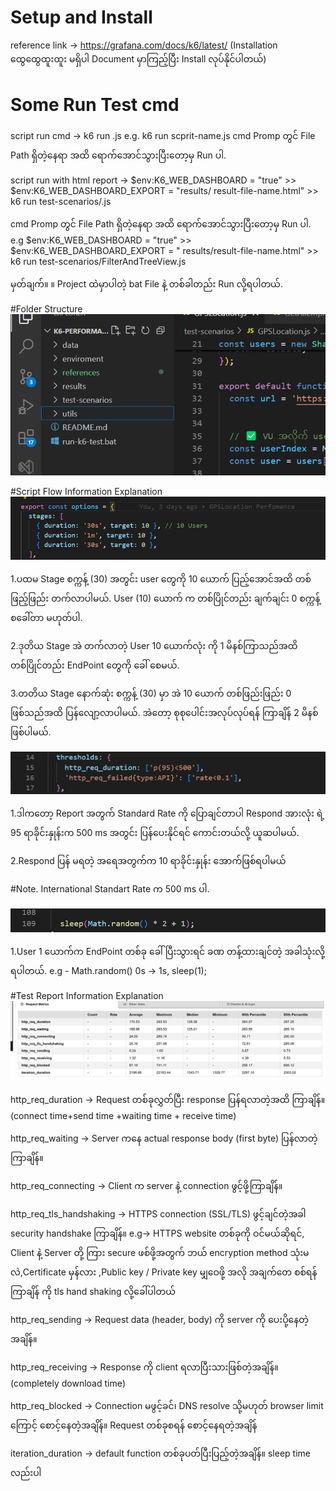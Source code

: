 # Setup and Install
reference link -> https://grafana.com/docs/k6/latest/ (Installation ထွေထွေထူးထူး မရှိပါ Document မှာကြည့်ပြီး Install လုပ်နိုင်ပါတယ်)

# Some Run Test cmd

script run cmd -> k6 run <fileName>.js 
e.g. k6 run scprit-name.js
cmd Promp တွင် File Path ရှိတဲ့နေရာ အထိ ရောက်အောင်သွားပြီးတော့မှ Run ပါ.

script run with html report ->  $env:K6_WEB_DASHBOARD = "true"
                              	>> $env:K6_WEB_DASHBOARD_EXPORT = "results/ result-file-name.html"
                                >> k6 run test-scenarios/<filename>.js
                              
cmd Promp တွင် File Path ရှိတဲ့နေရာ အထိ ရောက်အောင်သွားပြီးတော့မှ Run ပါ.
e.g 		$env:K6_WEB_DASHBOARD = "true"
            >> $env:K6_WEB_DASHBOARD_EXPORT = " results/result-file-name.html"
            >> k6 run test-scenarios/FilterAndTreeView.js

မှတ်ချက်။	။ Project ထဲမှာပါတဲ့ bat File နဲ့ တစ်ခါတည်း Run လို့ရပါတယ်.

#Folder Structure
![alt text](/references/images/folderStructure.png)

#Script Flow Information Explanation
![alt text](/references/images/testStages.png)

1.ပထမ Stage စက္ကန့် (30) အတွင်း user တွေကို 10 ယောက် ပြည့်အောင်အထိ တစ်ဖြည့်ဖြည်း တက်လာပါမယ်. User (10) ယောက် က တစ်ပြိုင်တည်း ချက်ချင်း 0 စက္ကန့် စခေါ်တာ မဟုတ်ပါ.

2.ဒုတိယ Stage အဲ တက်လာတဲ့ User 10 ယောက်လုံး ကို 1 မိနစ်ကြာသည်အထိ တစ်ပြိုင်တည်း EndPoint တွေကို ခေါ် စေမယ်.

3.တတိယ Stage နောက်ဆုံး စက္ကန့် (30) မှာ အဲ 10 ယောက် တစ်ဖြည်းဖြည်း 0 ဖြစ်သည်အထိ ပြန်လျော့လာပါမယ်. အဲတော့ စုစုပေါင်းအလုပ်လုပ်ရန် ကြာချိန် 2 မိနစ်ဖြစ်ပါမယ်.

![alt text](/references/images/thresholds.png)

1.ဒါကတော့ Report အတွက် Standard Rate ကို ပြောချင်တာပါ Respond အားလုံး ရဲ့ 95 ရာခိုင်းနှုန်းက  500 ms အတွင်း ပြန်ပေးနိုင်ရင် ကောင်းတယ်လို့ ယူဆပါမယ်. 

2.Respond ပြန် မရတဲ့ အရေအတွက်က 10 ရာခိုင်းနှုန်း အောက်ဖြစ်ရပါမယ်

#Note. International Standart Rate က 500 ms ပါ.

![alt text](/references/images/sleepTime.png)

1.User 1 ယောက်က EndPoint တစ်ခု ခေါ်ပြီးသွားရင် ခဏ တန့်ထားချင်တဲ့ အခါသုံးလို့ရပါတယ်.
e.g - 	Math.random() 0s -> 1s,
	sleep(1);

#Test Report Information Explanation    
![alt text](/references/images/report.png)

http_req_duration 	->	Request တစ်ခုလွှတ်ပြီး response ပြန်ရလာတဲ့အထိ ကြာချိန်။
                        (connect time+send time +waiting time + receive time)

http_req_waiting 	->	Server ကနေ actual response body (first byte) ပြန်လာတဲ့ကြာချိန်။

http_req_connecting 	->	Client က server နဲ့ connection ဖွင့်ဖို့ကြာချိန်။

http_req_tls_handshaking ->	HTTPS connection (SSL/TLS) ဖွင့်ချင်တဲ့အခါ security handshake 
                         ကြာချိန်။
                         e.g-> HTTPS website တစ်ခုကို ဝင်မယ်ဆိုရင်, Client နဲ့ Server တို့ ကြား secure ဖစ်ဖို့အတွက်  ဘယ် encryption method သုံးမလဲ,Certificate မှန်လား ,Public key / Private key မျှဝေဖို့  အလို အချက်တေ စစ်ရန်ကြာချိန် ကို tls hand shaking လို့ခေါ်ပါတယ် 

http_req_sending	 ->	Request data (header, body) ကို server ကို ပေးပို့နေတဲ့အချိန်။

http_req_receiving 	->	Response ကို client ရလာပြီးသားဖြစ်တဲ့အချိန်။ (completely download time)

http_req_blocked 	->	Connection မဖွင့်ခင်၊ DNS resolve သို့မဟုတ် browser limit ကြောင့် 
                        စောင့်နေတဲ့အချိန်။
                        Request တစ်ခုစရန် စောင့်နေရတဲ့အချိန်

iteration_duration 	-> 	default function တစ်ခုပတ်ပြီးပြည့်တဲ့အချိန်။ sleep time လည်းပါ
